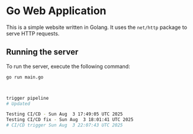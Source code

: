 
# Go Web Application

This is a simple website written in Golang. It uses the `net/http` package to serve HTTP requests.

## Running the server

To run the server, execute the following command:

```bash
go run main.go



trigger pipeline
# Updated

Testing CI/CD - Sun Aug  3 17:49:05 UTC 2025
Testing CI/CD fix - Sun Aug  3 18:01:41 UTC 2025
# CI/CD trigger Sun Aug  3 22:07:43 UTC 2025
